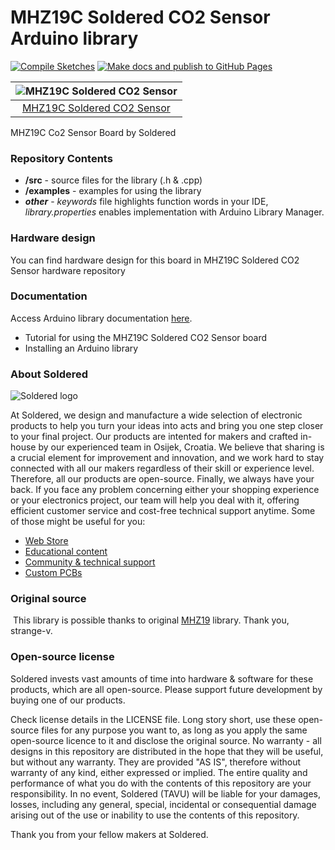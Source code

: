# MHZ19C Soldered CO2 Sensor Arduino library

[![Compile Sketches](http://github-actions.40ants.com/e-radionicacom/Soldered-MHZ19C-CO2-Sensor-Library/matrix.svg?branch=dev&only=Compile%20Sketches)](https://github.com/e-radionicacom/Soldered-MHZ19C-CO2-Sensor-Library/actions/workflows/compile_test.yml)
[![Make docs and publish to GitHub Pages](https://github.com/e-radionicacom/Soldered-MHZ19C-CO2-Sensor-Library/actions/workflows/make_docs.yml/badge.svg?branch=dev)](https://github.com/e-radionicacom/Soldered-MHZ19C-CO2-Sensor-Library/actions/workflows/make_docs.yml)

| ![MHZ19C Soldered CO2 Sensor](https://upload.wikimedia.org/wikipedia/commons/8/8f/Example_image.svg) |
| :---------------------------------------------------------------------------------------------:      |
| [MHZ19C Soldered CO2 Sensor](https://www.solde.red/SKU)                                          |

MHZ19C Co2 Sensor Board by Soldered

### Repository Contents
- **/src** - source files for the library (.h & .cpp)
- **/examples** - examples for using the library
- ***other*** - *keywords* file highlights function words in your IDE, *library.properties* enables implementation with Arduino Library Manager.

### Hardware design
You can find hardware design for this board in MHZ19C Soldered CO2 Sensor hardware repository

### Documentation

Access Arduino library documentation [here](https://e-radionicacom.github.io/Soldered-MHZ19C-CO2-Sensor-Library/).

- Tutorial for using the MHZ19C Soldered CO2 Sensor board
- Installing an Arduino library

### About Soldered
![Soldered logo](https://raw.githubusercontent.com/e-radionicacom/Soldered-MHZ19C-CO2-Sensor-Library/dev/extras/Logo%20horizontal-2.svg)

At Soldered, we design and manufacture a wide selection of electronic products to help you turn your ideas into acts and bring you one step closer to your final project. Our products are intented for makers and crafted in-house by our experienced team in Osijek, Croatia. We believe that sharing is a crucial element for improvement and innovation, and we work hard to stay connected with all our makers regardless of their skill or experience level. Therefore, all our products are open-source. Finally, we always have your back. If you face any problem concerning either your shopping experience or your electronics project, our team will help you deal with it, offering efficient customer service and cost-free technical support anytime. Some of those might be useful for you:

- [Web Store](https://www.soldered.com)
- [Educational content](https://learn.soldered.com)
- [Community & technical support](https://community.soldered.com)
- [Custom PCBs](https://pcb.soldered.com)


### Original source
​
This library is possible thanks to original [MHZ19](https://github.com/strange-v/MHZ19) library. Thank you, strange-v. 


### Open-source license
Soldered invests vast amounts of time into hardware & software for these products, which are all open-source. Please support future development by buying one of our products. 

Check license details in the LICENSE file. Long story short, use these open-source files for any purpose you want to, as long as you apply the same open-source licence to it and disclose the original source. No warranty - all designs in this repository are distributed in the hope that they will be useful, but without any warranty. They are provided "AS IS", therefore without warranty of any kind, either expressed or implied. The entire quality and performance of what you do with the contents of this repository are your responsibility. In no event, Soldered (TAVU) will be liable for your damages, losses, including any general, special, incidental or consequential damage arising out of the use or inability to use the contents of this repository. 

Thank you from your fellow makers at Soldered.

